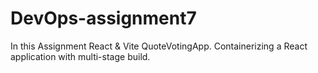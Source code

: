 # DevOps-assignment7
In this Assignment React &amp; Vite QuoteVotingApp. Containerizing a React application with multi-stage build. 
